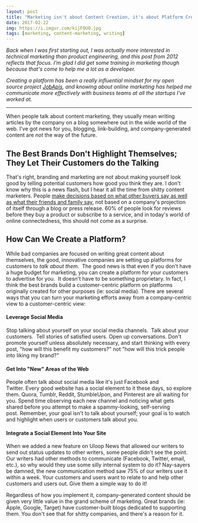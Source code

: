 ```yaml
---
layout: post
title: "Marketing isn't about Content Creation, it's about Platform Creation"
date: 2017-02-22
img: https://i.imgur.com/kijFOUO.jpg
tags: [marketing, content-marketing, writing]
---
```

*Back when I was first starting out, I was actually more interested in technical marketing than product engineering, and this post from 2012 reflects that focus. I'm glad I did get some training in marketing though because that's come to help me a lot as a developer.*

*Creating a platform has been a really influential mindset for my open source project [JobApis](https://www.jobapis.com/), and knowing about online marketing has helped me communicate more effectively with business teams at all the startups I've worked at.*

-----

When people talk about content marketing, they usually mean writing articles by the company on a blog somewhere out in the wide world of the web. I've got news for you, blogging, link-building, and company-generated content are _not_ the way of the future.

## The Best Brands Don't Highlight Themselves; They Let Their Customers do the Talking

That's right, branding and marketing are not about making yourself look good by telling potential customers how good you think they are. I don't know why this is a news flash, but I hear it all the time from shitty content marketers. People [make decisions based on what other buyers say as well as what their friends and family say](http://conversionxl.com/9-things-to-know-about-influencing-purchasing-decisions/), not based on a company's projection of itself through a blog or press release. 60% of people look for reviews before they buy a product or subscribe to a service, and in today's world of online connectedness, this should not come as a surprise.

## How Can We Create a Platform?

While bad companies are focused on writing great content about themselves, the good, innovative companies are setting up platforms for customers to _talk about them_.  The good news is that even if you don't have a huge budget for marketing, you can create a platform for your customers to advertise for you.  It doesn't have to be something proprietary. In fact, I think the best brands build a customer-centric platform on platforms originally created for other purposes (ie: social media). There are several ways that you can turn your marketing efforts away from a company-centric view to a customer-centric view:

#### Leverage Social Media

Stop talking about yourself on your social media channels.  Talk about your customers.  Tell stories of satisfied users. Open up conversations. Don't promote yourself unless absolutely necessary, and start thinking with every post, "how will this benefit my customers?" not "how will this trick people into liking my brand?"

#### Get Into "New" Areas of the Web

People often talk about social media like it's just Facebook and Twitter. Every good website has a social element to it these days, so explore them. Quora, Tumblr, Reddit, StumbleUpon, and Pinterest are all waiting for you. Spend time observing each new channel and noticing what gets shared before you attempt to make a spammy-looking, self-serving post. Remember, your goal isn't to talk about yourself; your goal is to watch and highlight when users or customers talk about you.

#### Integrate a Social Element Into Your Site

When we added a new feature on Uloop News that allowed our writers to send out status updates to other writers, some people didn't see the point. Our writers had other methods to communicate (Facebook, Twitter, email, etc.), so why would they use some silly internal system to do it? Nay-sayers be damned, the new communication method saw 75% of our writers use it within a week. Your customers and users want to relate to and help other customers and users out. Give them a simple way to do it!

Regardless of how you implement it, company-generated content should be given very little value in the grand scheme of marketing. Great brands (ie: Apple, Google, Target) have customer-built blogs dedicated to supporting them. You don't see that for shitty companies, and there's a reason for it.
